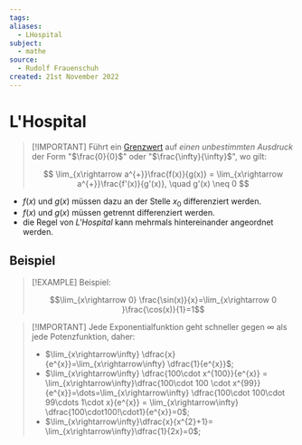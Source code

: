 ```yaml
---
tags: 
aliases:
  - LHospital
subject:
  - mathe
source:
  - Rudolf Frauenschuh
created: 21st November 2022
---
```


# L'Hospital

> [!IMPORTANT] Führt ein [Grenzwert](Grenzwert.md) auf *einen unbestimmten Ausdruck* der Form "$\frac{0}{0}$" oder "$\frac{\infty}{\infty}$", wo gilt:  
>
> $$ \lim_{x\rightarrow a^{+}}\frac{f(x)}{g(x)} = \lim_{x\rightarrow a^{+}}\frac{f'(x)}{g'(x)}, \quad g'(x) \neq 0 $$

- $f(x)$ und $g(x)$ müssen dazu an der Stelle $x_{0}$ differenziert werden.
- $f(x)$ und $g(x)$ müssen getrennt differenziert werden.
- die Regel von *L'Hospital* kann mehrmals hintereinander angeordnet werden. 

## Beispiel

> [!EXAMPLE] Beispiel:  
>
> $$\lim_{x\rightarrow 0} \frac{\sin(x)}{x}=\lim_{x\rightarrow 0 }\frac{\cos(x)}{1}=1$$

> [!IMPORTANT] Jede Exponentialfunktion geht schneller gegen $\infty$ als jede Potenzfunktion, daher:
> - $\lim_{x\rightarrow\infty} \dfrac{x}{e^{x}}=\lim_{x\rightarrow\infty} \dfrac{1}{e^{x}}$;
> - $\lim_{x\rightarrow\infty} \dfrac{100\cdot x^{100}}{e^{x}} = \lim_{x\rightarrow\infty}\dfrac{100\cdot 100 \cdot x^{99}}{e^{x}}=\dots=\lim_{x\rightarrow\infty} \dfrac{100\cdot 100\cdot 99\cdots 1\cdot x}{e^{x}} = \lim_{x\rightarrow\infty} \dfrac{100\cdot100!\cdot1}{e^{x}}=0$;
> - $\lim_{x\rightarrow\infty}\dfrac{x}{x^{2}+1}= \lim_{x\rightarrow\infty}\dfrac{1}{2x}=0$;